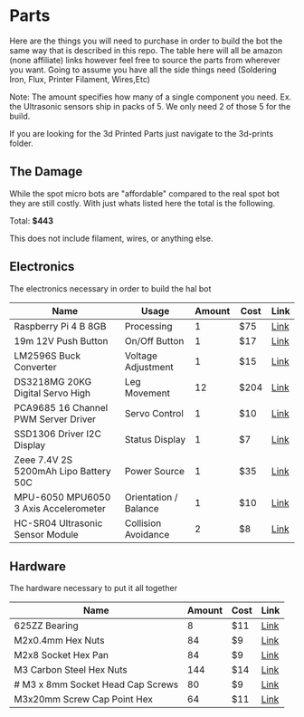 # Parts

Here are the things you will need to purchase in order to build the bot the same way that is described in this repo. 
The table here will all be amazon (none affiliate) links however feel free to source the parts from wherever you want.
Going to assume you have all the side things need (Soldering Iron, Flux, Printer Filament, Wires,Etc) 

Note: The amount specifies how many of a single component you need. Ex. the Ultrasonic sensors ship in packs of 5. We only need 2 of those 5 for the build.

If you are looking for the 3d Printed Parts just navigate to the 3d-prints folder.

## The Damage

While the spot micro bots are "affordable" compared to the real spot bot they are still costly. With just whats listed here the total is the following.

Total: **$443**

This does not include filament, wires, or anything else.

## Electronics

The electronics necessary in order to build the hal bot

| Name |Usage | Amount | Cost | Link |
|------| ------| ---------------|-----------------|--------------|
| Raspberry Pi 4 B 8GB| Processing					| 1 | $75 | [Link](https://www.amazon.com/dp/B0899VXM8F) |
| 19m 12V Push Button| On/Off Button| 1 | $17| [Link](https://www.amazon.com/dp/B08225LGRT) | 
| LM2596S Buck Converter| Voltage Adjustment| 1 | $15| [Link](https://www.amazon.com/dp/B085WC5G8N) | 
| DS3218MG 20KG Digital Servo High| Leg Movement| 12 | $204| [Link](https://www.amazon.com/dp/B076CNKQX4) |
| PCA9685 16 Channel PWM Server Driver | Servo Control | 1 | $10 | [Link](https://www.amazon.com/dp/B014KTSMLA)
| SSD1306 Driver I2C Display | Status Display | 1 | $7 | [Link](https://www.amazon.com/dp/B072Q2X2LL)
| Zeee 7.4V 2S 5200mAh Lipo Battery 50C | Power Source | 1 | $35 | [Link](https://www.amazon.com/dp/B08DD38XKV)
| MPU-6050 MPU6050 3 Axis Accelerometer | Orientation / Balance | 1 | $10 | [Link](https://www.amazon.com/dp/B00LP25V1A)
| HC-SR04 Ultrasonic Sensor Module | Collision Avoidance | 2 | $8 |[Link](https://www.amazon.com/dp/B07R7RMXTY)

## Hardware

The hardware necessary to put it all together

| Name | Amount | Cost | Link |
|------| ------| ----------------|--------------|
| 625ZZ Bearing |  8 | $11 |[Link](https://www.amazon.com/dp/B081YRKRNS)
| M2x0.4mm Hex Nuts |  84 | $9 |[Link](https://www.amazon.com/dp/B07H3SXSN2)
| M2x8 Socket Hex Pan |  84 | $9 |[Link](https://www.amazon.com/dp/B01EZPNXZO)
| M3 Carbon Steel Hex Nuts |  144 | $14 |[Link](https://www.amazon.com/dp/B07H3SXSN2)
| # M3 x 8mm Socket Head Cap Screws | 80 | $9 | [Link](https://www.amazon.com/dp/B07NTG92SL)
| M3x20mm Screw Cap Point Hex | 64 | $11 | [Link](https://www.amazon.com/dp/B0143GZHDG)

